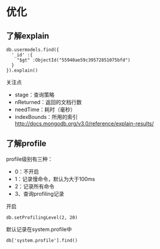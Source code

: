 # 优化


## 了解explain

```
db.usermodels.find({
  '_id' :{ 
    "$gt" :ObjectId("55940ae59c39572851075bfd")
  } 
}).explain()
```

关注点

- stage：查询策略
- nReturned：返回的文档行数
- needTime：耗时（毫秒）
- indexBounds：所用的索引
http://docs.mongodb.org/v3.0/reference/explain-results/

## 了解profile

profile级别有三种：

- 0：不开启
- 1：记录慢命令，默认为大于100ms
- 2：记录所有命令
- 3、查询profiling记录

开启

```
db.setProfilingLevel(2, 20)
```

默认记录在system.profile中

```
db['system.profile'].find()
```

